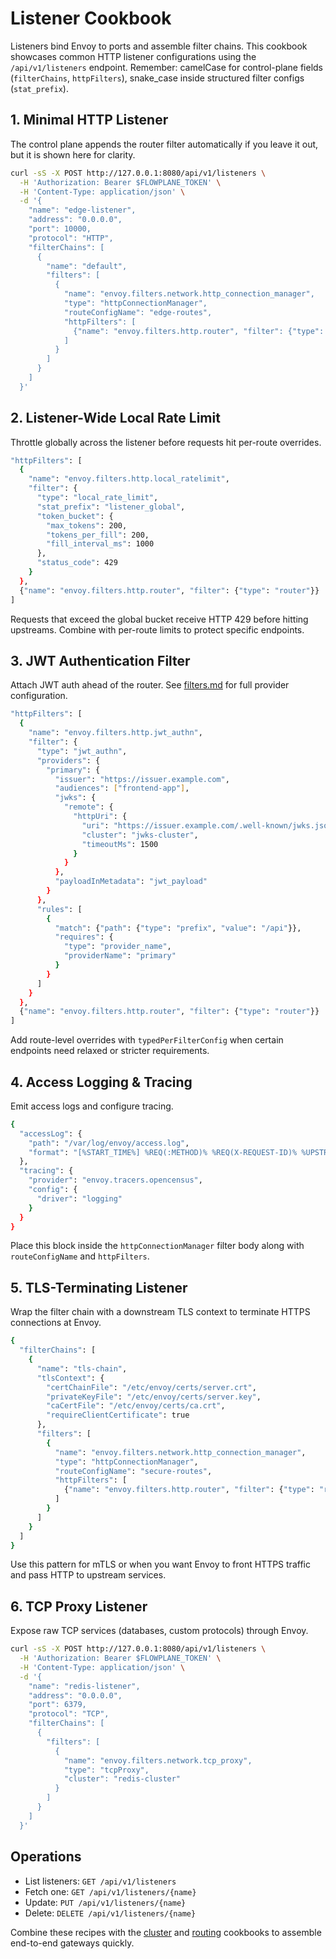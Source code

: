 # Listener Cookbook

Listeners bind Envoy to ports and assemble filter chains. This cookbook showcases common HTTP listener configurations using the `/api/v1/listeners` endpoint. Remember: camelCase for control-plane fields (`filterChains`, `httpFilters`), snake_case inside structured filter configs (`stat_prefix`).

## 1. Minimal HTTP Listener
The control plane appends the router filter automatically if you leave it out, but it is shown here for clarity.

```bash
curl -sS -X POST http://127.0.0.1:8080/api/v1/listeners \
  -H 'Authorization: Bearer $FLOWPLANE_TOKEN' \
  -H 'Content-Type: application/json' \
  -d '{
    "name": "edge-listener",
    "address": "0.0.0.0",
    "port": 10000,
    "protocol": "HTTP",
    "filterChains": [
      {
        "name": "default",
        "filters": [
          {
            "name": "envoy.filters.network.http_connection_manager",
            "type": "httpConnectionManager",
            "routeConfigName": "edge-routes",
            "httpFilters": [
              {"name": "envoy.filters.http.router", "filter": {"type": "router"}}
            ]
          }
        ]
      }
    ]
  }'
```

## 2. Listener-Wide Local Rate Limit
Throttle globally across the listener before requests hit per-route overrides.

```bash
"httpFilters": [
  {
    "name": "envoy.filters.http.local_ratelimit",
    "filter": {
      "type": "local_rate_limit",
      "stat_prefix": "listener_global",
      "token_bucket": {
        "max_tokens": 200,
        "tokens_per_fill": 200,
        "fill_interval_ms": 1000
      },
      "status_code": 429
    }
  },
  {"name": "envoy.filters.http.router", "filter": {"type": "router"}}
]
```

Requests that exceed the global bucket receive HTTP 429 before hitting upstreams. Combine with per-route limits to protect specific endpoints.

## 3. JWT Authentication Filter
Attach JWT auth ahead of the router. See [filters.md](filters.md#jwt-authentication) for full provider configuration.

```bash
"httpFilters": [
  {
    "name": "envoy.filters.http.jwt_authn",
    "filter": {
      "type": "jwt_authn",
      "providers": {
        "primary": {
          "issuer": "https://issuer.example.com",
          "audiences": ["frontend-app"],
          "jwks": {
            "remote": {
              "httpUri": {
                "uri": "https://issuer.example.com/.well-known/jwks.json",
                "cluster": "jwks-cluster",
                "timeoutMs": 1500
              }
            }
          },
          "payloadInMetadata": "jwt_payload"
        }
      },
      "rules": [
        {
          "match": {"path": {"type": "prefix", "value": "/api"}},
          "requires": {
            "type": "provider_name",
            "providerName": "primary"
          }
        }
      ]
    }
  },
  {"name": "envoy.filters.http.router", "filter": {"type": "router"}}
]
```

Add route-level overrides with `typedPerFilterConfig` when certain endpoints need relaxed or stricter requirements.

## 4. Access Logging & Tracing
Emit access logs and configure tracing.

```bash
{
  "accessLog": {
    "path": "/var/log/envoy/access.log",
    "format": "[%START_TIME%] %REQ(:METHOD)% %REQ(X-REQUEST-ID)% %UPSTREAM_HOST%\n"
  },
  "tracing": {
    "provider": "envoy.tracers.opencensus",
    "config": {
      "driver": "logging"
    }
  }
}
```

Place this block inside the `httpConnectionManager` filter body along with `routeConfigName` and `httpFilters`.

## 5. TLS-Terminating Listener
Wrap the filter chain with a downstream TLS context to terminate HTTPS connections at Envoy.

```bash
{
  "filterChains": [
    {
      "name": "tls-chain",
      "tlsContext": {
        "certChainFile": "/etc/envoy/certs/server.crt",
        "privateKeyFile": "/etc/envoy/certs/server.key",
        "caCertFile": "/etc/envoy/certs/ca.crt",
        "requireClientCertificate": true
      },
      "filters": [
        {
          "name": "envoy.filters.network.http_connection_manager",
          "type": "httpConnectionManager",
          "routeConfigName": "secure-routes",
          "httpFilters": [
            {"name": "envoy.filters.http.router", "filter": {"type": "router"}}
          ]
        }
      ]
    }
  ]
}
```

Use this pattern for mTLS or when you want Envoy to front HTTPS traffic and pass HTTP to upstream services.

## 6. TCP Proxy Listener
Expose raw TCP services (databases, custom protocols) through Envoy.

```bash
curl -sS -X POST http://127.0.0.1:8080/api/v1/listeners \
  -H 'Authorization: Bearer $FLOWPLANE_TOKEN' \
  -H 'Content-Type: application/json' \
  -d '{
    "name": "redis-listener",
    "address": "0.0.0.0",
    "port": 6379,
    "protocol": "TCP",
    "filterChains": [
      {
        "filters": [
          {
            "name": "envoy.filters.network.tcp_proxy",
            "type": "tcpProxy",
            "cluster": "redis-cluster"
          }
        ]
      }
    ]
  }'
```

## Operations
- List listeners: `GET /api/v1/listeners`
- Fetch one: `GET /api/v1/listeners/{name}`
- Update: `PUT /api/v1/listeners/{name}`
- Delete: `DELETE /api/v1/listeners/{name}`

Combine these recipes with the [cluster](cluster-cookbook.md) and [routing](routing-cookbook.md) cookbooks to assemble end-to-end gateways quickly.
